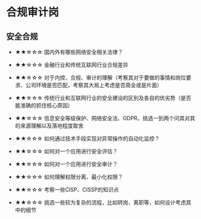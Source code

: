 # 合规审计岗

## 安全合规

- ★★☆☆☆ 国内外有哪些网络安全相关法律？

- ★★☆☆☆ 金融行业和传统互联网行业合规差异

- ★★☆☆☆ 对于内控、合规、审计的理解（考察其对于要做的事情和岗位要求、公司环境是否匹配，考察其大局上考虑是否周全或是片面）

- ★★☆☆☆ 传统行业和互联网行业的安全建设的区别及各自的优劣势（是否能准确的抓住核心原因）

- ★★☆☆☆ 信息安全等级保护、网络安全法、GDPR，挑选一到两个问其对其的来源理解以及落地程度取舍

- ★★☆☆☆ 如何通过技术手段实现对异常操作的自动化监控？

- ★★☆☆☆ 如何对一个应用进行安全评估？

- ★★☆☆☆ 如何对一个应用进行安全审计？

- ★★☆☆☆ 如何理解权限分离、最小化权限？

- ★★☆☆☆ 考察一些CISP、CISSP的知识点

- ★★☆☆☆ 挑选一些较为复杂的流程，比如转岗、离职等，如何设计考虑其中的细节
